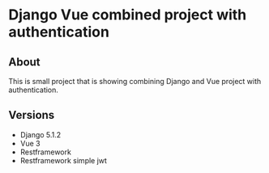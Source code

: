 # Django Vue combined project with authentication

## About
This is small project that is showing combining Django and Vue project with authentication.

## Versions
- Django 5.1.2
- Vue 3
- Restframework
- Restframework simple jwt